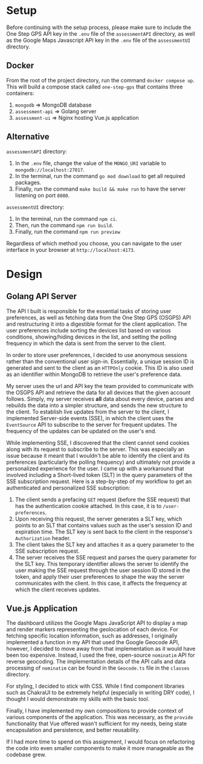 # Setup

Before continuing with the setup process, please make sure to include the One Step GPS API key in the `.env` file of the `assessmentAPI` directory, as well as the Google Maps Javascript API key in the `.env` file of the `assessmentUI` directory.

## Docker
From the root of the project directory, run the command `docker compose up`. This will build a compose stack called `one-step-gps` that contains three containers:

1. `mongodb` => MongoDB database
2. `assessment-api` => Golang server
3. `assessment-ui` => Nginx hosting Vue.js application

## Alternative
`assessmentAPI` directory:
1. In the `.env` file, change the value of the `MONGO_URI` variable to `mongodb://localhost:27017`.
2. In the terminal, run the command `go mod download` to get all required packages.
3. Finally, run the command `make build && make run` to have the server listening on port `8080`.

`assessmentUI` directory:
1. In the terminal, run the command `npm ci`.
2. Then, run the command `npm run build`.
3. Finally, run the command `npm run preview`

Regardless of which method you choose, you can navigate to the user interface in your browser at `http://localhost:4173`.

# Design

## Golang API Server

The API I built is responsible for the essential tasks of storing user preferences, as well as fetching data from the One Step GPS (OSGPS) API and restructuring it into a digestible format for the client application. The user preferences include sorting the devices list based on various conditions, showing/hiding devices in the list, and setting the polling frequency in which the data is sent from the server to the client.

In order to store user preferences, I decided to use anonymous sessions rather than the conventional user sign-in. Essentially, a unique session ID is generated and sent to the client as an `HTTPOnly` cookie. This ID is also used as an identifier within MongoDB to retrieve the user's preference data.

My server uses the url and API key the team provided to communicate with the OSGPS API and retrieve the data for all devices that the given account follows. Simply, my server receives **all** data about every device, parses and rebuilds the data into a simpler structure, and sends the new structure to the client. To establish live updates from the server to the client, I implemented Server-side events (SSE), in which the client uses the `EventSource` API to subscribe to the server for frequent updates. The frequency of the updates can be updated on the user's end.

While implementing SSE, I discovered that the client cannot send cookies along with its request to subscribe to the server. This was especially an issue because it meant that I wouldn't be able to identify the client and its preferences (particularly the polling frequency) and ultimately not provide a personalized experience for the user. I came up with a workaround that involved including a Short-lived token (SLT) in the query parameters of the SSE subscription request. Here is a step-by-step of my workflow to get an authenticated and personalized SSE subscription:

1. The client sends a prefacing `GET` request (before the SSE request) that has the authentication cookie attached. In this case, it is to `/user-preferences`.
2. Upon receiving this request, the server generates a SLT key, which points to an SLT that contains values such as the user's session ID and expiration time. The SLT key is sent back to the client in the response's `Authorization` header.
3. The client takes the SLT key and attaches it as a query parameter to the SSE subscription request.
4. The server receives the SSE request and parses the query parameter for the SLT key. This temporary identifier allows the server to identify the user making the SSE request through the user session ID stored in the token, and apply their user preferences to shape the way the server communicates with the client. In this case, it affects the frequency at which the client receives updates.

## Vue.js Application

The dashboard utilizes the Google Maps JavaScript API to display a map and render markers representing the geolocation of each device. For fetching specific location information, such as addresses, I originally implemented a function in my API that used the Google Geocode API, however, I decided to move away from that implementation as it would have been too expensive. Instead, I used the free, open-source `nominatim` API for reverse geocoding. The implementation details of the API calls and data processing of `nominatim` can be found in the `Geocode.ts` file in the `classes` directory.

For styling, I decided to stick with CSS. While I find component libraries such as ChakraUI to be extremely helpful (especially in writing DRY code), I thought I would demonstrate my skills with the basic tool.

Finally, I have implemented my own compositions to provide context of various components of the application. This was necessary, as the `provide` functionality that Vue offered wasn't sufficient for my needs, being state encapsulation and persistence, and better reusability.

If I had more time to spend on this assignment, I would focus on refactoring the code into even smaller components to make it more manageable as the codebase grew.
